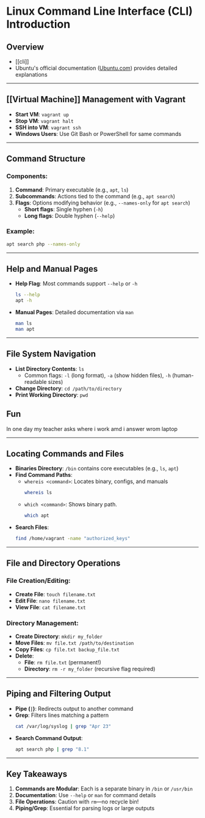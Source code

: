 # Linux Command Line Interface (CLI) Introduction

## Overview
- [[cli]]
- Ubuntu's official documentation ([Ubuntu.com](https://ubuntu.com)) provides detailed explanations

---

## [[Virtual Machine]] Management with Vagrant
- **Start VM**: `vagrant up`
- **Stop VM**: `vagrant halt`
- **SSH into VM**: `vagrant ssh`
- **Windows Users**: Use Git Bash or PowerShell for same commands

---

## Command Structure
### Components:
1. **Command**: Primary executable (e.g., `apt`, `ls`)
2. **Subcommands**: Actions tied to the command (e.g., `apt search`)
3. **Flags**: Options modifying behavior (e.g., `--names-only` for `apt search`)
   - **Short flags**: Single hyphen (`-h`)
   - **Long flags**: Double hyphen (`--help`)

### Example:
```bash
apt search php --names-only
```

---

## Help and Manual Pages
- **Help Flag**: Most commands support `--help` or `-h`
  ```bash
  ls --help
  apt -h
  ```
- **Manual Pages**: Detailed documentation via `man`
  ```bash
  man ls
  man apt
  ```

---

## File System Navigation
- **List Directory Contents**: `ls`  
  - Common flags: `-l` (long format), `-a` (show hidden files), `-h` (human-readable sizes)
- **Change Directory**: `cd /path/to/directory`
- **Print Working Directory**: `pwd`

<h2> Fun </h2>In one day my teacher asks where i work amd i answer wrom laptop

---
## Locating Commands and Files
- **Binaries Directory**: `/bin` contains core executables (e.g., `ls`, `apt`)
- **Find Command Paths**:
  - `whereis <command>`: Locates binary, configs, and manuals
    ```bash
    whereis ls
    ```
  - `which <command>`: Shows binary path.
    ```bash
    which apt
    ```
- **Search Files**:
  ```bash
  find /home/vagrant -name "authorized_keys"
  ```

---

## File and Directory Operations
### File Creation/Editing:
- **Create File**: `touch filename.txt`
- **Edit File**: `nano filename.txt`
- **View File**: `cat filename.txt`

### Directory Management:
- **Create Directory**: `mkdir my_folder`
- **Move Files**: `mv file.txt /path/to/destination`
- **Copy Files**: `cp file.txt backup_file.txt`
- **Delete**:
  - **File**: `rm file.txt` (permanent!)
  - **Directory**: `rm -r my_folder` (recursive flag required)

---

## Piping and Filtering Output
- **Pipe (`|`)**: Redirects output to another command
- **Grep**: Filters lines matching a pattern
  ```bash
  cat /var/log/syslog | grep "Apr 23"
  ```
- **Search Command Output**:
  ```bash
  apt search php | grep "8.1"
  ```

---

## Key Takeaways
1. **Commands are Modular**: Each is a separate binary in `/bin` or `/usr/bin`
2. **Documentation**: Use `--help` or `man` for command details
3. **File Operations**: Caution with `rm`—no recycle bin!
4. **Piping/Grep**: Essential for parsing logs or large outputs

